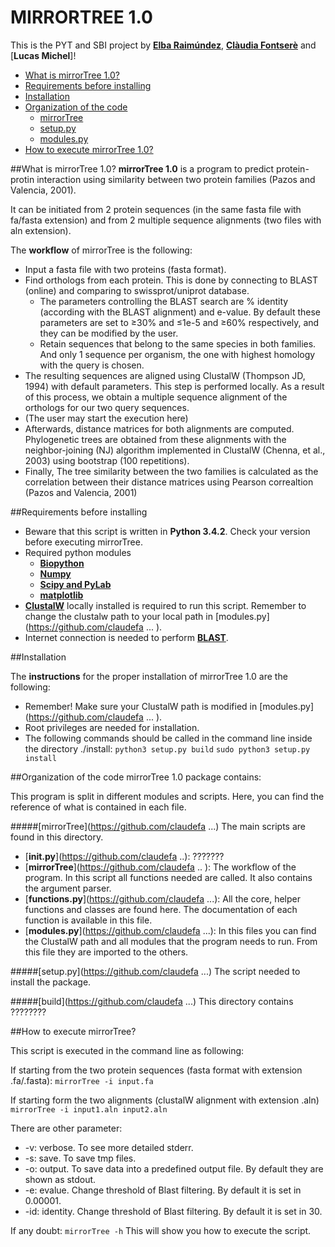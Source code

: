 # MIRRORTREE 1.0 

This is the PYT and SBI project by [**Elba Raimúndez**](https://github.com/elbaraim), [**Clàudia Fontserè**](https://github.com/claudefa) and [**Lucas Michel**]!

- [What is mirrorTree 1.0?](#description)
- [Requirements before installing](#requirements)
- [Installation](#installation)
- [Organization of the code](#codeorganization)
    * [mirrorTree](#mirrortree)
    * [setup.py](#setup)
    * [modules.py](#modules)
- [How to execute mirrorTree 1.0?](#execute)

##What is mirrorTree 1.0?
**mirrorTree 1.0** is a program to predict protein-protin interaction using similarity between two protein families (Pazos and Valencia, 2001).

It can be initiated from 2 protein sequences (in the same fasta file with fa/fasta extension) and from 2 multiple sequence alignments (two files with aln extension).

The **workflow** of mirrorTree is the following:
   - Input a fasta file with two proteins (fasta format).
   - Find orthologs from each protein. This is done by connecting to BLAST (online) and comparing to swissprot/uniprot database. 
       * The parameters controlling the BLAST search are % identity (according with the BLAST alignment) and e-value. By default these parameters are set to ≥30% and ≤1e-5 and ≥60% respectively, and they can be modified by the user. 
       * Retain sequences that belong to the same species in both families. And only 1 sequence per organism, the one with highest homology with the query is chosen. 
   - The resulting sequences are aligned using ClustalW (Thompson JD, 1994) with default parameters. This step is performed locally. 
    As a result of this process, we obtain a multiple sequence alignment of the orthologs for our two query sequences.
   - (The user may start the execution here)
   - Afterwards, distance matrices for both alignments are computed.
    Phylogenetic trees are obtained from these alignments with the neighbor-joining (NJ) algorithm implemented in ClustalW (Chenna, et al., 2003) using bootstrap (100 repetitions).
   - Finally, The tree similarity between the two families is calculated as the correlation between their distance matrices using Pearson correaltion (Pazos and Valencia, 2001)


##Requirements before installing
- Beware that this script is written in **Python 3.4.2**. Check your version before executing mirrorTree.
- Required python modules
    * [**Biopython**](http://biopython.org/)
    * [**Numpy**](http://www.numpy.org/)
    * [**Scipy and PyLab**](http://www.scipy.org/)
    * [**matplotlib**](http://matplotlib.org/)
- [**ClustalW**](http://www.clustal.org/) locally installed is required to run this script. Remember to change the clustalw path to your local path in [modules.py](https://github.com/claudefa ... ).  
- Internet connection is needed to perform [**BLAST**](http://blast.ncbi.nlm.nih.gov/Blast.cgi). 

##Installation

The **instructions** for the proper installation of mirrorTree 1.0 are the following:
 - Remember! Make sure your ClustalW path is modified in [modules.py](https://github.com/claudefa ... ).
 - Root privileges are needed for installation.
 - The following commands should be called in the command line inside the directory ./install:
`python3 setup.py build`
`sudo python3 setup.py install`

##Organization of the code
mirrorTree 1.0 package contains:

This program is split in different modules and scripts. Here, you can find the reference of what is contained in each file.

#####[mirrorTree](https://github.com/claudefa ...)
The main scripts are found in this directory. 
- [**__init__.py**](https://github.com/claudefa ..): ???????
- [**mirrorTree**](https://github.com/claudefa .. ): The workflow of the program. In this script all functions needed are called. It also contains the argument parser. 
- [**functions.py**](https://github.com/claudefa ...): All the core, helper functions and classes are found here. The documentation of each function is available in this file. 
- [**modules.py**](https://github.com/claudefa ...): In this files you can find the ClustalW path and all modules that the program needs to run. From this file they are imported to the others. 

#####[setup.py](https://github.com/claudefa ...)
The script needed to install the package. 

#####[build](https://github.com/claudefa ...)
This directory contains ????????


##How to execute mirrorTree?

This script is executed in the command line as following:

If starting from the two protein sequences (fasta format with extension .fa/.fasta):
`mirrorTree -i input.fa`

If starting form the two alignments (clustalW alignment with extension .aln)
`mirrorTree -i input1.aln input2.aln`

There are other parameter:
- -v: verbose. To see more detailed stderr. 
- -s: save. To save tmp files.
- -o: output. To save data into a predefined output file. By default they are shown as stdout.
- -e: evalue. Change threshold of Blast filtering. By default it is set in 0.00001.
- -id: identity. Change threshold of Blast filtering. By default it is set in 30. 

If any doubt:
`mirrorTree -h`
This will show you how to execute the script.



